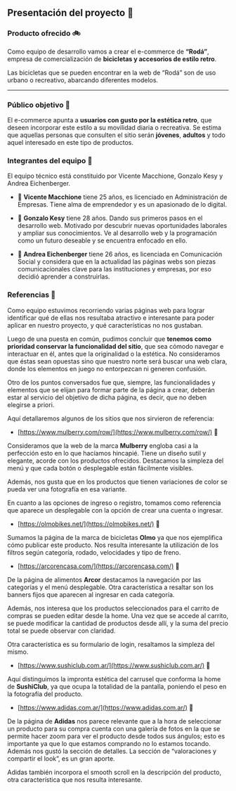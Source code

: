 ## **Presentación del proyecto** :rocket:

### Producto ofrecido :bike:

Como equipo de desarrollo vamos a crear el e-commerce de **“Rodá”**, empresa de comercialización de **bicicletas y accesorios de estilo retro**.

Las bicicletas que se pueden encontrar en la web de “Rodá” son de uso urbano o recreativo, abarcando diferentes modelos.  


***
  

### Público objetivo :open_hands:

El e-commerce apunta a **usuarios con gusto por la estética retro**, que deseen incorporar este estilo a su movilidad diaria o recreativa. Se estima que aquellas personas que consulten el sitio serán **jóvenes**, **adultos** y todo aquel interesado en este tipo de productos.

  

### Integrantes del equipo :muscle:

El equipo técnico está constituido por Vicente Macchione, Gonzalo Kesy y Andrea Eichenberger.

- :boy: **Vicente Macchione** tiene 25 años, es licenciado en Administración de Empresas. Tiene alma de emprendedor y es un apasionado de lo digital.

- :boy: **Gonzalo Kesy** tiene 28 años. Dando sus primeros pasos en el desarrollo web. Motivado por descubrir nuevas oportunidades laborales y ampliar sus conocimientos. Ve al desarrollo web y la programación como un futuro deseable y se encuentra enfocado en ello.

- :raising_hand: **Andrea Eichenberger** tiene 26 años, es licenciada en Comunicación Social y considera que en la actualidad las páginas webs son piezas comunicacionales clave para las instituciones y empresas, por eso decidió aprender a construirlas.

### Referencias :mag_right:

Como equipo estuvimos recorriendo varias páginas web para lograr identificar qué de ellas nos resultaba atractivo e interesante para poder aplicar en nuestro proyecto, y qué características no nos gustaban.

Luego de una puesta en común, pudimos concluir que **tenemos como prioridad conservar la funcionalidad del sitio**, que sea cómodo navegar e interactuar en él, antes que la originalidad o la estética. No consideramos que éstas sean opuestas sino que nuestro norte será buscar una web clara, donde los elementos en juego no entorpezcan ni generen confusión.

Otro de los puntos conversados fue que, siempre, las funcionalidades y elementos que se elijan para formar parte de la página a crear, deberán estar al servicio del objetivo de dicha página, es decir, que no deben elegirse a priori.

Aquí detallaremos algunos de los sitios que nos sirvieron de referencia:

 - [https://www.mulberry.com/row/](https://www.mulberry.com/row/) :handbag:

Consideramos que la web de la marca **Mulberry** engloba casi a la perfección esto en lo que hacíamos hincapié. Tiene un diseño sutil y elegante, acorde con los productos ofrecidos. Destacamos la simpleza del menú y que cada botón o desplegable están fácilmente visibles.

Además, nos gusta que en los productos que tienen variaciones de color se pueda ver una fotografía en esa variante.

En cuanto a las opciones de ingreso o registro, tomamos como referencia que aparece un desplegable con la opción de crear una cuenta o ingresar.

  

 - [https://olmobikes.net/](https://olmobikes.net/) :mountain_bicyclist:

Sumamos la página de la marca de bicicletas **Olmo** ya que nos ejemplifica cómo publicar este producto. Nos resulta interesante la utilización de los filtros según categoría, rodado, velocidades y tipo de freno.

  

 - [https://arcorencasa.com/](https://arcorencasa.com/) :chocolate_bar:

De la página de alimentos **Arcor** destacamos la navegación por las categorías y el menú desplegable. Otra característica a resaltar son los banners fijos que aparecen al ingresar en cada categoría.

Además, nos interesa que los productos seleccionados para el carrito de compras se pueden editar desde la home. Una vez que se accede al carrito, se puede modificar la cantidad de productos desde allí, y la suma del precio total se puede observar con claridad.

Otra característica es su formulario de login, resaltamos la simpleza del mismo.

 - [https://www.sushiclub.com.ar/](https://www.sushiclub.com.ar/) :sushi:

Aquí distinguimos la impronta estética del carrusel que conforma la home de **SushiClub**, ya que ocupa la totalidad de la pantalla, poniendo el peso en la fotografía del producto.

 - [https://www.adidas.com.ar/](https://www.adidas.com.ar/) :runner:

De la página de **Adidas** nos parece relevante que a la hora de seleccionar un producto para su compra cuenta con una galería de fotos en la que se permite hacer zoom para ver el producto desde todos sus ángulos; esto es importante ya que lo que estamos comprando no lo estamos tocando. Además nos gustó la sección de detalles. La sección de “valoraciones y compartir el look”, es un gran aporte.

Adidas también incorpora el smooth scroll en la descripción del producto, otra característica que nos resulta interesante.
